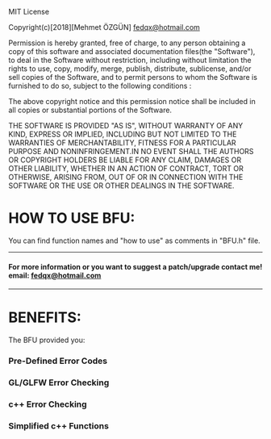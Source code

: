 MIT License

Copyright(c)[2018][Mehmet ÖZGÜN] <fedqx@hotmail.com>

Permission is hereby granted, free of charge, to any person obtaining a copy
of this software and associated documentation files(the "Software"), to deal
in the Software without restriction, including without limitation the rights
to use, copy, modify, merge, publish, distribute, sublicense, and/or sell
copies of the Software, and to permit persons to whom the Software is
furnished to do so, subject to the following conditions :

The above copyright notice and this permission notice shall be included in all
copies or substantial portions of the Software.

THE SOFTWARE IS PROVIDED "AS IS", WITHOUT WARRANTY OF ANY KIND, EXPRESS OR
IMPLIED, INCLUDING BUT NOT LIMITED TO THE WARRANTIES OF MERCHANTABILITY,
FITNESS FOR A PARTICULAR PURPOSE AND NONINFRINGEMENT.IN NO EVENT SHALL THE
AUTHORS OR COPYRIGHT HOLDERS BE LIABLE FOR ANY CLAIM, DAMAGES OR OTHER
LIABILITY, WHETHER IN AN ACTION OF CONTRACT, TORT OR OTHERWISE, ARISING FROM,
OUT OF OR IN CONNECTION WITH THE SOFTWARE OR THE USE OR OTHER DEALINGS IN THE
SOFTWARE.


# HOW TO USE BFU:

You can find function names and "how to use" as comments in "BFU.h" file.


***************************************************************************************************
#### For more information or you want to suggest a patch/upgrade contact me! email: fedqx@hotmail.com  
***************************************************************************************************

# BENEFITS:

The BFU provided you:

### Pre-Defined Error Codes
### GL/GLFW Error Checking
### c++ Error Checking
### Simplified c++ Functions
